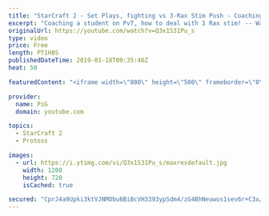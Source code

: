 ```yaml
---
title: "StarCraft 2 - Set Plays, fighting vs 3-Rax Stim Push - Coaching PvT D1"
excerpt: "Coaching a student on PvT, how to deal with 3 Rax stim! -- Watch live at https://www.twitch.tv/x5_pig"
originalUrl: https://youtube.com/watch?v=Q3x1S31Pu_s
type: video
price: Free
length: PT1H8S
publishedDateTime: 2019-01-18T09:35:46Z
heat: 50

featuredContent: "<iframe width=\"800\" height=\"500\" frameborder=\"0\" src=\"https://www.youtube.com/embed/Q3x1S31Pu_s\" allow=\"accelerometer; autoplay; encrypted-media; gyroscope; picture-in-picture\" allowfullscreen></iframe>"

provider:
  name: PiG
  domain: youtube.com

topics:
  - StarCraft 2
  - Protoss

images:
  - url: https://i.ytimg.com/vi/Q3x1S31Pu_s/maxresdefault.jpg
    width: 1280
    height: 720
    isCached: true

secured: "CprJ4a9Upki3ktVJNMObu6BiBcVH3393ypSdm4/zG4BhNeuwos1sev6r+C3x/JcQOX30fbjG8p3lKvbE7coNqUBwUmTSj9x86cojafmMNzkRozdB5yyMxlo0kWhE3nO1lxXtXwbWJ75VxiP3MwEgaMVpqnlGzijHAhH644RWQ0uXUpB/9BwhBWdOCoWh0d+Ow0ztc0xe3ebloKYbYxZYqJnnzGhmVqdqO3NuPQokde7QB8ELQRPgBsGp8nVN3yspjLLFy3HzZgQB7/KgNkg1VRZUgeTdfxZKtsboi4nMoLoAlv+XR7dYBTpWq9xFPVjThoGcVzeYMN24XiQAZpQ31VmiiJdzToOqu3TQ7WB4hSpHVz6ocMHS8KjXHPw4dobGRa1NP7mxGfHsv2f8FqnUmwgmQZ/2hf0D/gt08C5gfZg=;LAYXCyAsheGaFZ50BkgC+Q=="
---
```


